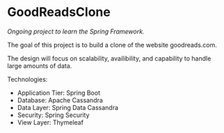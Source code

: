 # GoodReadsClone

*Ongoing project to learn the Spring Framework.*

The goal of this project is to build a clone of the website goodreads.com.

The design will focus on scalability, availibility, and capability to handle large amounts of data.

Technologies:
- Application Tier: Spring Boot
- Database: Apache Cassandra
- Data Layer: Spring Data Cassandra
- Security: Spring Security
- View Layer: Thymeleaf
